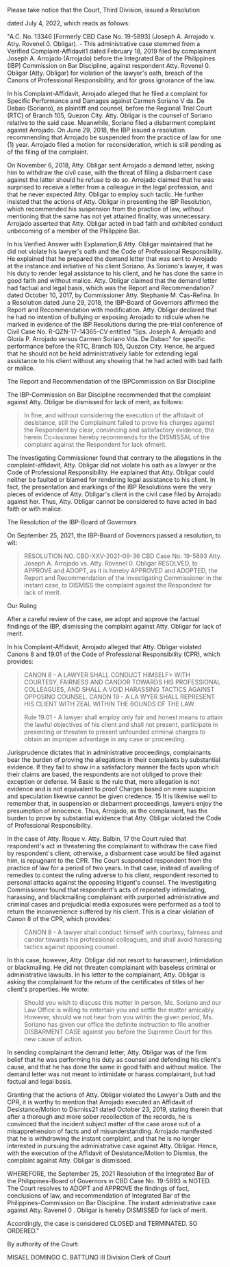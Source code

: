 Please take notice that the Court, Third Division, issued a Resolution

dated July 4, 2022, which reads as follows:

  

"A.C. No. 13346 [Formerly CBD Case No. 19-5893] (Joseph A. Arrojado v. Atry. Rovenel 0. Obligar). - This administrative case stemmed from a Verified Complaint-Affidavit1 dated February 18, 2019 filed by complainant Joseph A. Arrojado (Arrojado) before the Integrated Bar of the Philippines (IBP) Commission on Bar Discipline, against respondent Atty. Rovenel 0. Obligar (Atty. Obligar) for violation of the lawyer's oath, breach of the Canons of Professional Responsibility, and for gross ignorance of the law.

  

In his Complaint-Affidavit, Arrojado alleged that he filed a complaint for Specific Performance and Damages against Carmen Soriano V da. De Dabao (Soriano), as plaintiff and counsel, before the Regional Trial Court (RTC) of Branch 105, Quezon City. Atty. Obligar is the counsel of Soriano relative to the said case. Meanwhile, Soriano filed a disbarment complaint against Arrojado. On June 29, 2018, the IBP issued a resolution recommending that Arrojado be suspended from the practice of law for one (1) year. Arrojado filed a motion for reconsideration, which is still pending as of the filing of the complaint.

  

On November 6, 2018, Atty. Obligar sent Arrojado a demand letter, asking him to withdraw the civil case, with the threat of filing a disbarment case against the latter should he refuse to do so. Arrojado claimed that he was surprised to receive a letter from a colleague in the legal profession, and that he never expected Atty. Obligar to employ such tactic. He further insisted that the actions of Atty. Obligar in presenting the IBP Resolution, which recommended his suspension from the practice of law, without mentioning that the same has not yet attained finality, was unnecessary. Arrojado asserted that Atty. Obligar acted in bad faith and exhibited conduct unbecoming of a member of the Philippine Bar.

  

In his Verified Answer with Explanation,6 Atty. Obligar maintained that he did not violate his lawyer's oath and the Code of Professional Responsibility. He explained that he prepared the demand letter that was sent to Arrojado at the instance and initiative of his client Soriano. As Soriano's lawyer, it was his duty to render legal assistance to his client, and he has done the same in good faith and without malice. Atty. Obligar claimed that the demand letter had factual and legal basis, which was the Report and Recommendation7 dated October 10, 2017, by Commissioner Atty. Stephanie M. Cas-Refina. In a Resolution dated June 29, 2018, the IBP-Board of Governors affirmed the Report and Recommendation with modification. Atty. Obligar declared that he had no intention of bullying or exposing Arrojado to ridicule when he marked in evidence of the IBP Resolutions during the pre-trial conference of Civil Case No. R-QZN-17-14365-CV entitled "Sps. Joseph A. Arrojado and Gloria P. Arrojado versus Carmen Soriano Vda. De Dabao" for specific performance before the RTC, Branch 105, Quezon City. Hence, he argued that he should not be held administratively liable for extending legal assistance to his client without any showing that he had acted with bad faith or malice.

  

The Report and Recommendation of the IBPCommission on Bar Discipline

  

The IBP-Commission on Bar Discipline recommended that the complaint against Atty. Obligar be dismissed for lack of merit, as follows:

  

> In fine, and without considering the execution of the affidavit of desistance, still the Complainant failed to prove his charges against the Respondent by clear, convincing and satisfactory evidence, the herein Co=issioner hereby recommends for the DISMISSAL of the complaint against the Respondent for lack ofmerit.

The Investigating Commissioner found that contrary to the allegations in the complaint-affidavit, Atty. Obligar did not violate his oath as a lawyer or the Code of Professional Responsibility. He explained that Atty. Obligar could neither be faulted or blamed for rendering legal assistance to his client. In fact, the presentation and markings of the IBP Resolutions were the very pieces of evidence of Atty. Obligar's client in the civil case filed by Arrojado against her. Thus, Atty. Obligar cannot be considered to have acted in bad faith or with malice.

The Resolution of the IBP-Board of Governors

On September 25, 2021, the IBP-Board of Governors passed a resolution, to wit: 

> RESOLUTION NO. CBD-XXV-2021-09-36 CBD Case No. 19-5893 Atty. Joseph A. Arrojado vs. Atty. Rovenel 0. Obligar RESOLVED, to APPROVE and ADOPT, as it is hereby APPROVED and ADOPTED, the Report and Recommendation of the Investigating Commissioner in the instant case, to DISMISS the complaint against the Respondent for lack of merit.

Our Ruling

After a careful review of the case, we adopt and approve the factual findings of the IBP, dismissing the complaint against Atty. Obligar for lack of merit.

  

In his Complaint-Affidavit, Arrojado alleged that Atty. Obligar violated Canons 8 and 19.01 of the Code of Professional Responsibility (CPR), which provides:

> CANON 8 - A LAWYER SHALL CONDUCT HIMSELF> 
> WITH COURTESY, FAIRNESS AND CANDOR TOWARDS HIS
> PROFESSIONAL COLLEAGUES, AND SHALL A VOID
> HARASSING TACTICS AGAINST OPPOSING COUNSEL.
> CANON 19 - A LA WYER SHALL REPRESENT HIS CLIENT
> WITH ZEAL WITHIN THE BOUNDS OF THE LAW.
> 
> Rule 19.01 - A lawyer shall employ only fair and honest means to attain the lawful objectives of his client and shall not present, participate in presenting or threaten to present unfounded criminal charges to obtain an improper advantage in any case or proceeding.

Jurisprudence dictates that in administrative proceedings, complainants bear the burden of proving the allegations in their complaints by substantial evidence. If they fail to show in a satisfactory manner the facts upon which their claims are based, the respondents are not obliged to prove their exception or defense. 14 Basic is the rule that, mere allegation is not evidence and is not equivalent to proof Charges based on mere suspicion and speculation likewise cannot be given credence. 15 It is likewise well to remember that, in suspension or disbarment proceedings, lawyers enjoy the presumption of innocence. Thus, Arrojado, as the complainant, has the burden to prove by substantial evidence that Atty. Obligar violated the Code of Professional Responsibility.

In the case of Atty. Roque v. Atty. Balbin, 17 the Court ruled that respondent's act in threatening the complainant to withdraw the case filed by respondent's client, otherwise, a disbarment case would be filed against him, is repugnant to the CPR. The Court suspended respondent from the practice of law for a period of two years. In that case, instead of availing of remedies to contest the ruling adverse to his client, respondent resorted to personal attacks against the opposing litigant's counsel. The Investigating Commissioner found that respondent's acts of repeatedly intimidating, harassing, and blackmailing complainant with purported administrative and criminal cases and prejudicial media exposures were performed as a tool to return the inconvenience suffered by his client. This is a clear violation of Canon 8 of the CPR, which provides:

> CANON 8 - A lawyer shall conduct himself with courtesy,
> fairness and candor towards his professional colleagues, and shall avoid harassing tactics against opposing counsel. 

In this case, however, Atty. Obligar did not resort to harassment, intimidation or blackmailing. He did not threaten complainant with baseless criminal or administrative lawsuits. In his letter to the complainant, Atty. Obligar is asking the complainant for the return of the certificates of titles of her client's properties. He wrote:

> Should you wish to discuss this matter in person, Ms. Soriano and our Law Office is willing to entertain you and settle the matter amicably.
> However, should we not hear from you within the given period, Ms. Soriano has given our office the definite instruction to file another DISBARMENT CASE against you before the Supreme Court for this new cause of action.

In sending complainant the demand letter, Atty. Obligar was of the firm belief that he was performing his duty as counsel and defending his client's cause, and that he has done the same in good faith and without malice. The demand letter was not meant to intimidate or harass complainant, but had factual and legal basis.

  

Granting that the actions of Atty. Obligar violated the Lawyer's Oath and the CPR, it is worthy to mention that Arrojado executed an Affidavit of Desistance/Motion to Disrniss21 dated October 23, 2019, stating therein that after a thorough and more sober recollection of the records, he is convinced that the incident subject matter of the case arose out of a misapprehension of facts and of misunderstanding. Arrojado manifested that he is withdrawing the instant complaint, and that he is no longer interested in pursuing the administrative case against Atty. Obligar. Hence, with the execution of the Affidavit of Desistance/Motion to Dismiss, the complaint against Atty. Obligar is dismissed.

WHEREFORE, the September 25, 2021 Resolution of the Integrated Bar of the Philippines-Board of Governors in CBD Case No. 19-5893 is NOTED. The Court resolves to ADOPT and APPROVE the findings of fact, conclusions of law, and recommendation of Integrated Bar of the Philippines-Commission on Bar Discipline. The instant administrative case against Atty. Ravenel 0 . Obligar is hereby DISMISSED for lack of merit.

Accordingly, the case is considered CLOSED and TERMINATED. SO ORDERED."

By authority of the Court:

MISAEL DOMINGO C. BATTUNG III
Division Clerk of Court